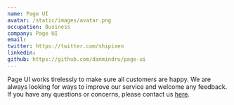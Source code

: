 ```yaml
---
name: Page UI
avatar: /static/images/avatar.png
occupation: Business
company: Page UI
email: 
twitter: https://twitter.com/shipixen
linkedin: 
github: https://github.com/danmindru/page-ui
---
```


Page UI works tirelessly to make sure all customers are happy. We are always looking for ways to improve our service and welcome any feedback. If you have any questions or concerns, please contact us [here](mailto:).
